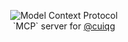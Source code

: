 <figure align="center">
  <picture style="width: 120px; height: 120px;">
    <source media="(prefers-color-scheme: dark)" srcset="https://cdn.jsdmirror.com/npm/@lobehub/icons-static-png@1.49.0/dark/mcp.png">
    <source media="(prefers-color-scheme: light)" srcset="https://cdn.jsdmirror.com/npm/@lobehub/icons-static-png@1.49.0/light/mcp.png">
    <img src="https://cdn.jsdmirror.com/npm/@lobehub/icons-static-png@1.49.0/light/mcp.png" alt="Model Context Protocol">
  </picture>
  <figcaption>`MCP` server for <a href="https://github.com/cuiqg" target="_blank">@cuiqg</a></figcaption>
</firure>
